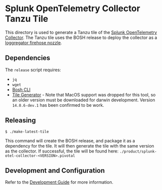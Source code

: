 # Splunk OpenTelemetry Collector Tanzu Tile

This directory is used to generate a Tanzu tile of the [Splunk OpenTelemetry Collector](https://github.com/signalfx/splunk-otel-collector).
The Tanzu tile uses the BOSH release to deploy the collector as a [loggregator firehose nozzle](https://docs.vmware.com/en/VMware-Tanzu-Operations-Manager/3.0/tile-dev-guide/nozzle.html).

## Dependencies

The `release` script requires:

- `jq`
- `wget`
- [Bosh CLI](https://bosh.io/docs/cli-v2-install/)
- [Tile Generator](https://docs.vmware.com/en/VMware-Tanzu-Operations-Manager/3.0/tile-dev-guide/tile-generator.html) -
Note that MacOS support was dropped for this tool, so an older version must be downloaded for darwin development.
Version `14.0.6-dev.1` has been confirmed to be work.

## Releasing

```shell
$ ./make-latest-tile
```
This command will create the BOSH release, and package it as a dependency for the tile. It will then generate the
tile with the same version as the collector. If successful, the tile will be found here: 
`./product/splunk-otel-collector-<VERSION>.pivotal`

## Development and Configuration

Refer to the [Development Guide](./DEVELOPMENT.md) for more information.
